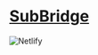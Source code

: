 # [SubBridge](https://subbridge.io)

![Netlify](https://img.shields.io/netlify/c269aaea-f307-49c3-82ee-b6cc5428c402?style=for-the-badge)
